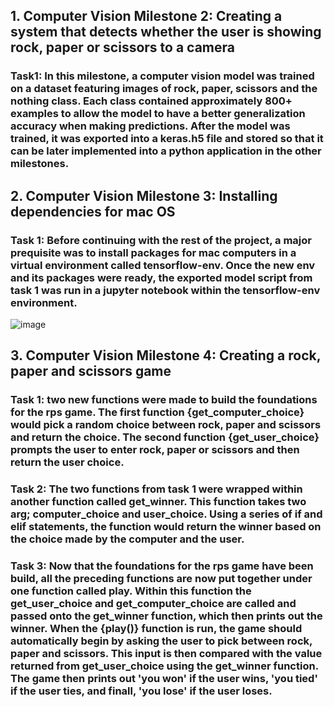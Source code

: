 ## 1. Computer Vision Milestone 2: Creating a system that detects whether the user is showing rock, paper or scissors to a camera


### Task1: In this milestone, a computer vision model was trained on a dataset featuring images of rock, paper, scissors and the nothing class. Each class contained approximately 800+ examples to allow the model to have a better generalization accuracy when making predictions. After the model was trained, it was exported into a keras.h5 file and stored so that it can be later implemented into a python application in the other milestones.


## 2. Computer Vision Milestone 3: Installing dependencies for mac OS

### Task 1: Before continuing with the rest of the project, a major prequisite was to install packages for mac computers in a virtual environment called tensorflow-env. Once the new env and its packages were ready, the exported model script from task 1 was run in a jupyter notebook within the tensorflow-env environment.


![image](https://user-images.githubusercontent.com/105284469/213459194-a1845808-6a0e-4007-bb8d-714b0d07350c.png)


## 3. Computer Vision Milestone 4: Creating a rock, paper and scissors game

### Task 1: two new functions were made to build the foundations for the rps game. The first function {get_computer_choice} would pick a random choice between rock, paper and scissors and return the choice. The second function {get_user_choice} prompts the user to enter rock, paper or scissors and then return the user choice.

### Task 2: The two functions from task 1 were wrapped within another function called get_winner. This function takes two arg; computer_choice and user_choice. Using a series of if and elif statements, the function would return the winner based on the choice made by the computer and the user.

### Task 3: Now that the foundations for the rps game have been build, all the preceding functions are now put together under one function called play. Within this function the get_user_choice and get_computer_choice are called and passed onto the get_winner function, which then prints out the winner. When the {play()} function is run, the game should automatically begin by asking the user to pick between rock, paper and scissors. This input is then compared with the value returned from get_user_choice using the get_winner function. The game then prints out 'you won' if the user wins, 'you tied' if the user ties, and finall, 'you lose' if the user loses.



